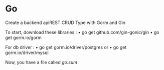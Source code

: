 # Go
Create a backend apiREST CRUD Type with Gorm and Gin

To start, download these libraries :
 • go get github.com/gin-gonic/gin
 • go get gorm.io/gorm
 
 For db driver :
 • go get gorm.io/driver/postgres
 or
 • go get gorm.io/driver/mysql

 Now, you have a file called <em>go.sum</em>